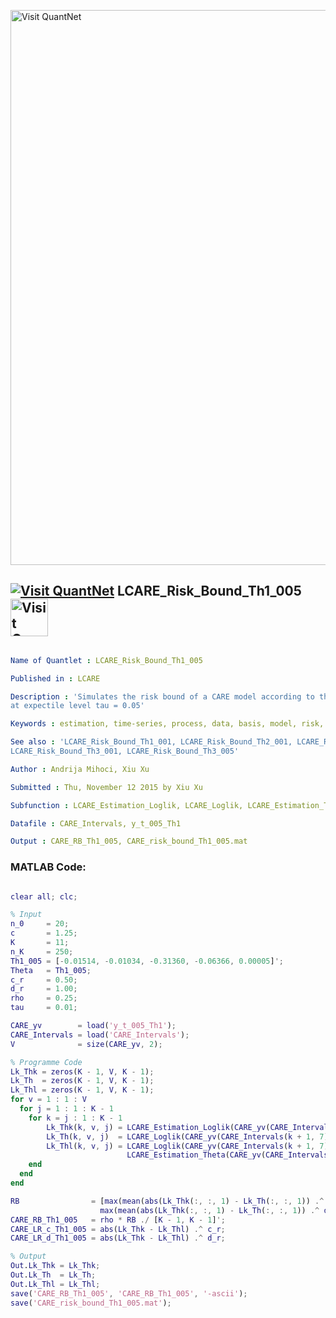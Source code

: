 
[<img src="https://github.com/QuantLet/Styleguide-and-FAQ/blob/master/pictures/banner.png" width="888" alt="Visit QuantNet">](http://quantlet.de/)

## [<img src="https://github.com/QuantLet/Styleguide-and-FAQ/blob/master/pictures/qloqo.png" alt="Visit QuantNet">](http://quantlet.de/) **LCARE_Risk_Bound_Th1_005** [<img src="https://github.com/QuantLet/Styleguide-and-FAQ/blob/master/pictures/QN2.png" width="60" alt="Visit QuantNet 2.0">](http://quantlet.de/)

```yaml

Name of Quantlet : LCARE_Risk_Bound_Th1_005

Published in : LCARE

Description : 'Simulates the risk bound of a CARE model according to theta1 parameter constellation
at expectile level tau = 0.05'

Keywords : estimation, time-series, process, data, basis, model, risk, parameter

See also : 'LCARE_Risk_Bound_Th1_001, LCARE_Risk_Bound_Th2_001, LCARE_Risk_Bound_Th2_005,
LCARE_Risk_Bound_Th3_001, LCARE_Risk_Bound_Th3_005'

Author : Andrija Mihoci, Xiu Xu

Submitted : Thu, November 12 2015 by Xiu Xu

Subfunction : LCARE_Estimation_Loglik, LCARE_Loglik, LCARE_Estimation_Theta

Datafile : CARE_Intervals, y_t_005_Th1

Output : CARE_RB_Th1_005, CARE_risk_bound_Th1_005.mat

```


### MATLAB Code:
```matlab

clear all; clc;

% Input
n_0     = 20;                                
c       = 1.25;                                
K       = 11;                                  
n_K     = 250;                               
Th1_005 = [-0.01514, -0.01034, -0.31360, -0.06366, 0.00005]'; 
Theta   = Th1_005;
c_r     = 0.50; 
d_r     = 1.00;                  
rho     = 0.25;                             
tau     = 0.01;

CARE_yv        = load('y_t_005_Th1');           
CARE_Intervals = load('CARE_Intervals');
V              = size(CARE_yv, 2);

% Programme Code
Lk_Thk = zeros(K - 1, V, K - 1); 
Lk_Th  = zeros(K - 1, V, K - 1); 
Lk_Thl = zeros(K - 1, V, K - 1);
for v = 1 : 1 : V
  for j = 1 : 1 : K - 1
    for k = j : 1 : K - 1
        Lk_Thk(k, v, j) = LCARE_Estimation_Loglik(CARE_yv(CARE_Intervals(k + 1, 7) : end, v), tau);
        Lk_Th(k, v, j)  = LCARE_Loglik(CARE_yv(CARE_Intervals(k + 1, 7) : end, v), tau, Theta);
        Lk_Thl(k, v, j) = LCARE_Loglik(CARE_yv(CARE_Intervals(k + 1, 7) : end, v), tau, ...
                          LCARE_Estimation_Theta(CARE_yv(CARE_Intervals(j, 7) : end, v), tau));
    end
  end
end

RB                = [max(mean(abs(Lk_Thk(:, :, 1) - Lk_Th(:, :, 1)) .^ c_r, 2));
                    max(mean(abs(Lk_Thk(:, :, 1) - Lk_Th(:, :, 1)) .^ d_r, 2))];
CARE_RB_Th1_005   = rho * RB ./ [K - 1, K - 1]';
CARE_LR_c_Th1_005 = abs(Lk_Thk - Lk_Thl) .^ c_r;
CARE_LR_d_Th1_005 = abs(Lk_Thk - Lk_Thl) .^ d_r;

% Output
Out.Lk_Thk = Lk_Thk; 
Out.Lk_Th  = Lk_Th; 
Out.Lk_Thl = Lk_Thl;
save('CARE_RB_Th1_005', 'CARE_RB_Th1_005', '-ascii');
save('CARE_risk_bound_Th1_005.mat');


```
